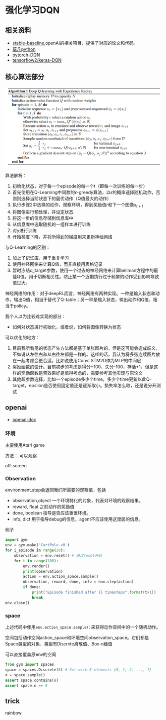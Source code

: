 # 强化学习DQN

## 相关资料

* [stable-baseline](https://stable-baselines.readthedocs.io/en/master/modules/dqn.html),openAI的相关项目，提供了对应的论文和代码。
* [莫凡python](https://mofanpy.com/tutorials/machine-learning/reinforcement-learning/intro-DQN/)
* [pytorch-DQN](https://pytorch.org/tutorials/intermediate/reinforcement_q_learning.html)
* [tensorflow2/keras-DQN](https://geektutu.com/post/tensorflow2-gym-dqn.html)


## 核心算法部分

![pseudo-code](pic/rl_dqn_pseudoCode.png)

算法解析：
1. 初始化状态，对于每一个episode的每一个t（即每一次训练的每一步）
2. 首先使用在Q-Learning中同款的$\epsilon$-greedy算法，以$\epsilon$的概率选择随机动作，否则则选择当前状态下的最优动作（Q值最大的动作）
3. 执行步骤2中选择的动作，观察环境，得到奖励值$r$和下一个图像$x_{t+1}$
4. 将图像进行预处理，并设定状态
5. 将这一步的信息存储到信息库中
6. 从信息库中选取随机的一组样本进行训练
7. 对y进行训练
8. 开始梯度下降，并将所得到的梯度用来更新神经网络

与Q-Learning的区别：
1. 加上了记忆库，用于重复学习
2. 使用神经网络来计算Q值，而非直接用表格记录
3. 暂时冻结q_target参数，使用一个过去的神经网络来计算bellman方程中的最佳Q值，用于切断相关性。防止某一个近期执行过于频繁的动作受到影响导致值过大。

神经网络的作用：对于deepRL而言，神经网络有两种实现。一种是输入状态和动作，输出Q值，相当于替代了Q-table；另一种是输入状态，输出动作和Q值，相当于policy。

我个人以为比较难实现的部分：
* 如何对状态进行初始化，或者说，如何将图像转换为状态

可以优化的地方：
1. 目前我所看见的状态产生方法都是基于单张图片的，但是这可能会造成歧义，不如说从左往右和从右往左都是一样的。这样的话，我认为将多张连续图片放在一起考虑会更合适，比如说使用ConvLSTM2D作为MLP的中间层
2. 奖励函数的设计。目前初步的考虑是得分+100，失分-100，存活+1，但是这样的奖励函数是否效果好是值得考虑的，需要参考其他实现与原论文
3. 其他超参数选择，比如一个episode多少个time，多少个time更新以此Q-target，epsilon是否使用固定值还是逐渐取小。损失率怎么取，还是说分开测试

## openai

* [openai-doc](https://gym.openai.com/docs/)

### 环境

主要使用Atari game

方法：
可以观察

off-screen

### Observation

environment.step会返回我们所需要的观察值，包括
* observation,object 一个环境特化的对象，代表对环境的观察结果。
* reward, float 之前动作的奖励值
* done, boolean 指导是否应该重置环境。
* info, dict 用于指导debug的信息，agent不应该使用这里面的信息。

例子
```python
import gym
env = gym.make('CartPole-v0')
for i_episode in range(20):
    observation = env.reset() # 通过reset开始
    for t in range(100):
        env.render()
        print(observation)
        action = env.action_space.sample()
        observation, reward, done, info = env.step(action)
        if done:
            print("Episode finished after {} timesteps".format(t+1))
            break
env.close()
```

### space

上述代码中使用`env.action_space.sample()`来获得动作空间中的一个随机动作。

空间包括动作空间action_space和环境空间observation_space。它们都是Space类型的对象，类型有Discrete离散值、Box-n维值

可以直接覆盖原env的空间

```python
from gym import spaces
space = spaces.Discrete(8) # Set with 8 elements {0, 1, 2, ..., 7}
x = space.sample()
assert space.contains(x)
assert space.n == 8
```

## trick

rainbow